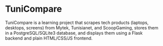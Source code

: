 # TuniCompare
TuniCompare is a learning project that scrapes tech products (laptops, desktops, screens) from Mytek, Tunisianet, and ScoopGaming, stores them in a PostgreSQL/SQLite3 database, and displays them using a Flask backend and plain HTML/CSS/JS frontend.
